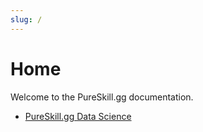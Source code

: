 ```yaml
---
slug: /
---
```


# Home

Welcome to the PureSkill.gg documentation.

- [PureSkill.gg Data Science](./datascience/)
